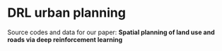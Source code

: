 # DRL urban planning

Source codes and data for our paper: **Spatial planning of land use and roads via deep reinforcement learning**

